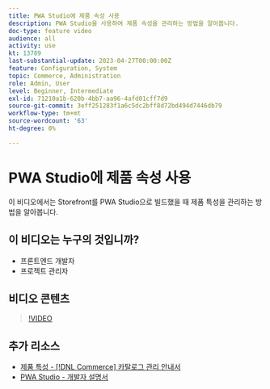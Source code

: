 ```yaml
---
title: PWA Studio에 제품 속성 사용
description: PWA Studio을 사용하여 제품 속성을 관리하는 방법을 알아봅니다.
doc-type: feature video
audience: all
activity: use
kt: 13789
last-substantial-update: 2023-04-27T00:00:00Z
feature: Configuration, System
topic: Commerce, Administration
role: Admin, User
level: Beginner, Intermediate
exl-id: 71210a1b-620b-4bb7-aa96-4afd01cff7d9
source-git-commit: 3eff251283f1a6c5dc2bff8d72bd494d7446db79
workflow-type: tm+mt
source-wordcount: '63'
ht-degree: 0%

---
```


# PWA Studio에 제품 속성 사용

이 비디오에서는 Storefront를 PWA Studio으로 빌드했을 때 제품 특성을 관리하는 방법을 알아봅니다.

## 이 비디오는 누구의 것입니까?

- 프론트엔드 개발자
- 프로젝트 관리자

## 비디오 콘텐츠

>[!VIDEO](https://video.tv.adobe.com/v/343788?quality=12&learn=on)

## 추가 리소스

- [제품 특성 - [!DNL Commerce] 카탈로그 관리 안내서](https://experienceleague.adobe.com/docs/commerce-admin/catalog/product-attributes/product-attributes.html)
- [PWA Studio - 개발자 설명서](https://developer.adobe.com/commerce/pwa-studio/)
